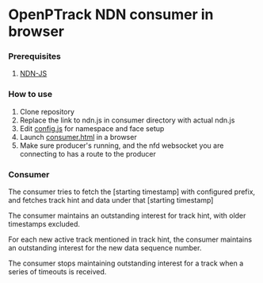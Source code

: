 # OpenPTrack NDN consumer in browser

### Prerequisites 
1. [NDN-JS](https://github.com/named-data/ndn-js/blob/master/build/ndn.js)

### How to use
1. Clone repository
2. Replace the link to ndn.js in consumer directory with actual ndn.js
3. Edit [config.js](https://github.com/named-data/ndn-opt/blob/master/consumer/config.js) for namespace and face setup
4. Launch [consumer.html](https://github.com/named-data/ndn-opt/blob/master/consumer/consumer.html) in a browser
5. Make sure producer's running, and the nfd websocket you are connecting to has a route to the producer

### Consumer
The consumer tries to fetch the [starting timestamp] with configured prefix, and fetches track hint and data under that [starting timestamp]

The consumer maintains an outstanding interest for track hint, with older timestamps excluded. 

For each new active track mentioned in track hint, the consumer maintains an outstanding interest for the new data sequence number.

The consumer stops maintaining outstanding interest for a track when a series of timeouts is received.